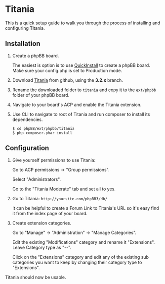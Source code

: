 # Titania

This is a quick setup guide to walk you through the process of installing and configuring Titania.

## Installation

1. Create a phpBB board.
   
   The easiest is option is to use [QuickInstall](https://www.phpbb.com/customise/db/official_tool/phpbb3_quickinstall/) to create a phpBB board. Make sure your config.php is set to Production mode.
   
2. Download [Titania](https://github.com/VSEphpbb/customisation-db) from github, using the **3.2.x** branch.

3. Rename the downloaded folder to `titania` and copy it to the `ext/phpbb` folder of your phpBB board.

4. Navigate to your board's ACP and enable the Titania extension.

5. Use CLI to navigate to root of Titania and run composer to install its dependencies.

   ```
   $ cd phpBB/ext/phpbb/titania
   $ php composer.phar install
   ```
   
## Configuration
   
1. Give yourself permissions to use Titania:

    Go to ACP permissions -> "Group permissions". 
    
    Select "Administrators". 
    
    Go to the "Titania Moderate" tab and set all to yes.

2. Go to Titania: `http://yoursite.com/phpBB3/db/`

   It can be helpful to create a Forum Link to Titania's URL so it's easy find it from the index page of your board.
   
3. Create extension categories.
 
   Go to "Manage" -> "Administration" -> "Manage Categories".

   Edit the existing "Modifications" category and rename it "Extensions". Leave Category type as "--".

   Click on the "Extensions" category and edit any of the existing sub categories you want to keep by changing their category type to "Extensions".
   
Titania should now be usable.
